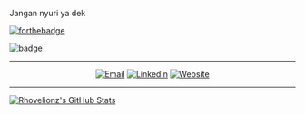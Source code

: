 Jangan nyuri ya dek

[![forthebadge](https://forthebadge.com/images/badges/fuck-it-ship-it.svg)](https://forthebadge.com)


![badge](https://www.hackthebox.eu/badge/image/122977)

******

<p align="center">
<a href="mailto:radivanhradivanh@gmail.com"><img alt="Email" src="https://img.shields.io/badge/Email-radivanhradivanh@gmail.com-blue?style=flat-square&logo=gmail"></a>
<a href="https://www.linkedin.com/in/b57740181/"><img alt="LinkedIn" src="https://img.shields.io/badge/LinkedIn-Radivan-blue?style=flat-square&logo=linkedin"></a>
<!---<a href="https://www.instagram.com/rhovelionz_/"><img alt="Instagram" src="https://img.shields.io/badge/Instagram-rhovelionz__-blue?style=flat-square&logo=instagram"></a> --->
<a href="https://www.rhovelionzrhovelionz.github.io/"><img alt="Website" src="https://img.shields.io/badge/Website-rhovelionzrhovelionz.github.io-blue?style=flat-square&logo=google-chrome"></a>

******

[![Rhovelionz's GitHub Stats](https://github-readme-stats.vercel.app/api?username=rhovelionz&show_icons=true&theme=buefy)](https://github.com/rhovelionzrhovelionz)
